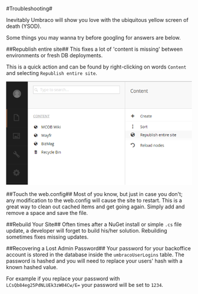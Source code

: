 #Troubleshooting#

Inevitably Umbraco will show you love with the ubiquitous yellow screen of death (YSOD).

Some things you may wanna try before googling for answers are below.

##Republish entire site##
This fixes a lot of 'content is missing' between environments or fresh DB deployments.

This is a quick action and can be found by right-clicking on words `Content` and selecting `Republish entire site`.

![republish](assets/republishsite.png)

##Touch the web.config##
Most of you know, but just in case you don't; any modification to the web.config will cause the site to restart.  This is a great way to clean out cached items and get going again.  Simply add and remove a space and save the file.

##Rebuild Your Site##
Often times after a NuGet install or simple `.cs` file update, a developer will forget to build his/her solution.  Rebuilding sometimes fixes missing updates.

##Recovering a Lost Admin Password##
Your password for your backoffice account is stored in the database inside the `umbracoUserLogins` table.  The password is hashed and you will need to replace your users' hash with a known hashed value.

For example if you replace your password with `LCsQb84eg25PdNLUEk3zW04Cw/E=` your password will be set to `1234`.